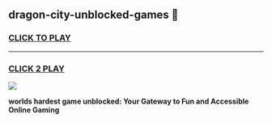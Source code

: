 
## dragon-city-unblocked-games 👋
<h3>
<a href="https://premium.freeplayer.one?title=dragon-city-unblocked-games&ref=14F">CLICK TO PLAY</a></h3>
<hr>

<h3>
<a href="https://premium.freeplayer.one?title=dragon-city-unblocked-games&ref=14F">CLICK 2 PLAY</a>
  
</h3>

<a href="https://premium.freeplayer.one?title=dragon-city-unblocked-games&ref=12F/"><img src="https://clearcache.store/games.png"></a>


**worlds hardest game unblocked: Your Gateway to Fun and Accessible Online Gaming**
